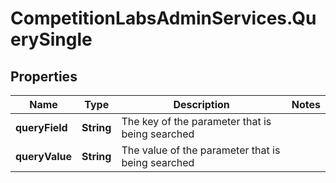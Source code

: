 # CompetitionLabsAdminServices.QuerySingle

## Properties

Name | Type | Description | Notes
------------ | ------------- | ------------- | -------------
**queryField** | **String** | The key of the parameter that is being searched | 
**queryValue** | **String** | The value of the parameter that is being searched | 


